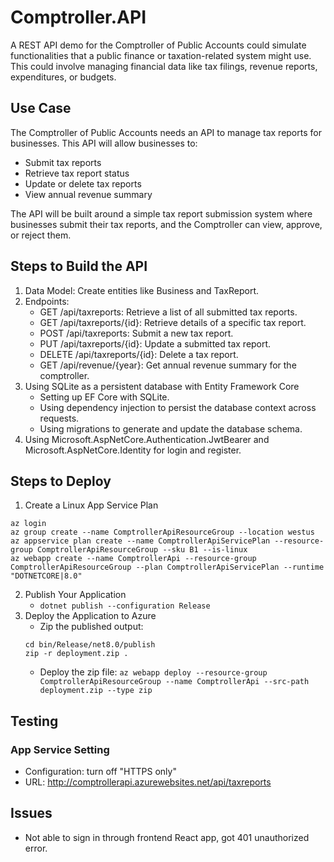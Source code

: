 # Comptroller.API
A REST API demo for the Comptroller of Public Accounts could simulate functionalities that a public finance or taxation-related system might use. This could involve managing financial data like tax filings, revenue reports, expenditures, or budgets.

## Use Case 
The Comptroller of Public Accounts needs an API to manage tax reports for businesses. This API will allow businesses to:
* Submit tax reports
* Retrieve tax report status
* Update or delete tax reports
* View annual revenue summary

The API will be built around a simple tax report submission system where businesses submit their tax reports, and the Comptroller can view, approve, or reject them.

## Steps to Build the API
1. Data Model: Create entities like Business and TaxReport.
2. Endpoints:
    - GET /api/taxreports: Retrieve a list of all submitted tax reports.
    - GET /api/taxreports/{id}: Retrieve details of a specific tax report.
    - POST /api/taxreports: Submit a new tax report.
    - PUT /api/taxreports/{id}: Update a submitted tax report.
    - DELETE /api/taxreports/{id}: Delete a tax report.
    - GET /api/revenue/{year}: Get annual revenue summary for the comptroller.
3. Using SQLite as a persistent database with Entity Framework Core
    - Setting up EF Core with SQLite.
    - Using dependency injection to persist the database context across requests.
    - Using migrations to generate and update the database schema.
4. Using Microsoft.AspNetCore.Authentication.JwtBearer and Microsoft.AspNetCore.Identity for login and register. 

## Steps to Deploy
1. Create a Linux App Service Plan 
```
az login
az group create --name ComptrollerApiResourceGroup --location westus
az appservice plan create --name ComptrollerApiServicePlan --resource-group ComptrollerApiResourceGroup --sku B1 --is-linux
az webapp create --name ComptrollerApi --resource-group ComptrollerApiResourceGroup --plan ComptrollerApiServicePlan --runtime "DOTNETCORE|8.0"
```
2. Publish Your Application 
    - `dotnet publish --configuration Release`
3. Deploy the Application to Azure 
    - Zip the published output:
    ```
    cd bin/Release/net8.0/publish
    zip -r deployment.zip .
    ```
    - Deploy the zip file: `az webapp deploy --resource-group ComptrollerApiResourceGroup --name ComptrollerApi --src-path deployment.zip --type zip`

## Testing 
### App Service Setting 
* Configuration: turn off "HTTPS only" 
* URL: http://comptrollerapi.azurewebsites.net/api/taxreports

## Issues 
* Not able to sign in through frontend React app, got 401 unauthorized error. 
